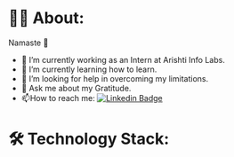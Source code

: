 # :man_technologist: About:

Namaste 🙏

- 🔭 I’m currently working as an Intern at Arishti Info Labs.
- 🌱 I’m currently learning how to learn.
- 🤔 I’m looking for help in overcoming my limitations.
- 💬 Ask me about my Gratitude.
- :mailbox:How to reach me: [![Linkedin Badge](https://img.shields.io/badge/-kakbar-blue?style=flat&logo=Linkedin&logoColor=white)](https://in.linkedin.com/in/miren-prajapati-03ba0720b)

# :hammer_and_wrench: Technology Stack:

